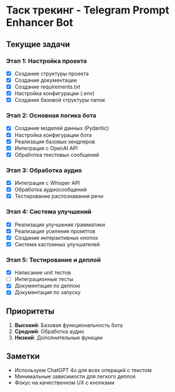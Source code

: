# Таск трекинг - Telegram Prompt Enhancer Bot

## Текущие задачи

### Этап 1: Настройка проекта
- [x] Создание структуры проекта
- [x] Создание документации
- [x] Создание requirements.txt
- [x] Настройка конфигурации (.env)
- [x] Создание базовой структуры папок

### Этап 2: Основная логика бота
- [x] Создание моделей данных (Pydantic)
- [x] Настройка конфигурации бота
- [x] Реализация базовых хендлеров
- [x] Интеграция с OpenAI API
- [x] Обработка текстовых сообщений

### Этап 3: Обработка аудио
- [x] Интеграция с Whisper API
- [x] Обработка аудиосообщений
- [x] Тестирование распознавания речи

### Этап 4: Система улучшений
- [x] Реализация улучшения грамматики
- [x] Реализация усиления промптов
- [x] Создание интерактивных кнопок
- [x] Система кастомных улучшателей

### Этап 5: Тестирование и деплой
- [x] Написание unit тестов
- [ ] Интеграционные тесты
- [x] Документация по деплою
- [x] Документация по запуску

## Приоритеты
1. **Высокий**: Базовая функциональность бота
2. **Средний**: Обработка аудио
3. **Низкий**: Дополнительные функции

## Заметки
- Используем ChatGPT 4o для всех операций с текстом
- Минимальные зависимости для легкого деплоя
- Фокус на качественном UX с кнопками 